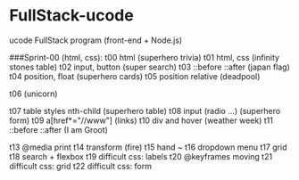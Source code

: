 # FullStack-ucode
ucode FullStack program (front-end + Node.js)

###Sprint-00 (html, css):
t00	html (superhero trivia)
t01	html, css (infinity stones table)
t02	input, button (super search)
t03 ::before ::after (japan flag)
t04	position, float (superhero cards)
t05	position relative (deadpool)

t06	(unicorn)

t07	table styles nth-child (superhero table)
t08	input (radio ...) (superhero form)
t09	a[href*="//www"] (links)
t10	div and hover (weather week)
t11	::before ::after (I am Groot)








t13	@media print
t14	transform (fire)
t15	hand ~
t16	dropdown menu
t17	grid
t18	search + flexbox
t19	difficult css: labels
t20	@keyframes moving
t21	difficult css: grid
t22	difficult css: form
